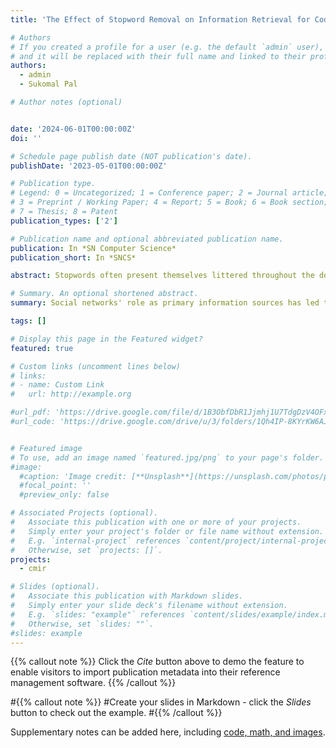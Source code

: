 ```yaml
---
title: 'The Effect of Stopword Removal on Information Retrieval for Code-Mixed Data Obtained Via Social Media'

# Authors
# If you created a profile for a user (e.g. the default `admin` user), write the username (folder name) here
# and it will be replaced with their full name and linked to their profile.
authors:
  - admin
  - Sukomal Pal

# Author notes (optional)


date: '2024-06-01T00:00:00Z'
doi: ''

# Schedule page publish date (NOT publication's date).
publishDate: '2023-05-01T00:00:00Z'

# Publication type.
# Legend: 0 = Uncategorized; 1 = Conference paper; 2 = Journal article;
# 3 = Preprint / Working Paper; 4 = Report; 5 = Book; 6 = Book section;
# 7 = Thesis; 8 = Patent
publication_types: ['2']

# Publication name and optional abbreviated publication name.
publication: In *SN Computer Science*
publication_short: In *SNCS*

abstract: Stopwords often present themselves littered throughout the documents, their presence in sentences has the least significant semantic impact and these terms represent an impressive collection of archives without any semantic value. Thus, stopwords should be eliminated from any document for improved language description. In this paper, we have explored and evaluated the effect of stopwords on the performance of information retrieval in code-mixed social media data in Indian languages such as Bengali–English. A considerable amount of research has been performed in the areas of sentiment analysis, language identification, and language generation for code-mixed languages. However, no such work has been done in the field of removal of stopwords from a code-mixed document. That is the motivation behind this work. In this work, we have devoted our attention to comparing the impact of corpus-based stopword removal over non-corpus-based stopword removal on Information retrieval for code-mixed data. How to find the best stopword list for each constituent language of a code mixed language? It was observed that corpus-based stopword removal generally improved Mean Average Precision (MAP) values significantly compared to non-corpus-based stopword removal by 16%. For both languages, different threshold values were tuned together based on the TF-IDF score, and it gave the optimal list for stopwords. 

# Summary. An optional shortened abstract.
summary: Social networks' role as primary information sources has led to a rise in misinformation, threatening the information ecosystem. This study introduces a system that assigns misinformation scores to tweets in real-time using a mix of Temporal Graph Network (TGN) and Recurrent Neural Networks (RNNs) to track how misinformation spreads. This approach uses active learning, a dual model system, a temporal embargo based on belief scores, and a retraining method, showing significant accuracy in identifying and reducing misinformation propagation across five datasets.

tags: []

# Display this page in the Featured widget?
featured: true

# Custom links (uncomment lines below)
# links:
# - name: Custom Link
#   url: http://example.org

#url_pdf: 'https://drive.google.com/file/d/1B3ObfDbR1Jjmhj1U7TdgDzV4OFxsHPKS/view'
#url_code: 'https://drive.google.com/drive/u/3/folders/1Qh4IP-8KYrKW6AJQuIvlwHoyu4U2ON2d'


# Featured image
# To use, add an image named `featured.jpg/png` to your page's folder.
#image:
  #caption: 'Image credit: [**Unsplash**](https://unsplash.com/photos/pLCdAaMFLTE)'
  #focal_point: ''
  #preview_only: false

# Associated Projects (optional).
#   Associate this publication with one or more of your projects.
#   Simply enter your project's folder or file name without extension.
#   E.g. `internal-project` references `content/project/internal-project/index.md`.
#   Otherwise, set `projects: []`.
projects:
  - cmir

# Slides (optional).
#   Associate this publication with Markdown slides.
#   Simply enter your slide deck's filename without extension.
#   E.g. `slides: "example"` references `content/slides/example/index.md`.
#   Otherwise, set `slides: ""`.
#slides: example
---
```


{{% callout note %}}
Click the _Cite_ button above to demo the feature to enable visitors to import publication metadata into their reference management software.
{{% /callout %}}

#{{% callout note %}}
#Create your slides in Markdown - click the _Slides_ button to check out the example.
#{{% /callout %}}

Supplementary notes can be added here, including [code, math, and images](https://wowchemy.com/docs/writing-markdown-latex/).
